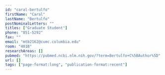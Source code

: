 ```yaml
---
id: "caral-bertulfo"
firstName: "Caral"
lastName: "Bertulfo"
postNominalLetters: ""
titles: ["Graduate Student"]
phone: "851-5292"
fax: ""
email: "mtb2162@cumc.columbia.edu"
room: "401B"
researchAreas: []
pubmed: "https://pubmed.ncbi.nlm.nih.gov/?term=Bertulfo+C%5BAuthor%5D"
url: []
tags: ["page-format:long", "publication-format:recent"]
---
```

